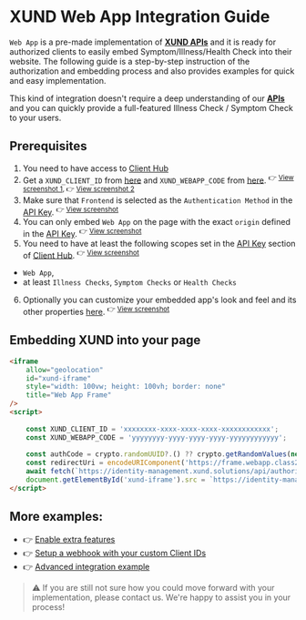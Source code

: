 # XUND Web App Integration Guide

`Web App` is a pre-made implementation of **[XUND APIs](https://xund-api-documentation.scrollhelp.site/xund-api-documentation/latest/general-information)** and it is ready for authorized clients to easily embed Symptom/Illness/Health Check into their website. The following guide is a step-by-step instruction of the authorization and embedding process and also provides examples for quick and easy implementation.

This kind of integration doesn't require a deep understanding of our **[APIs](https://xund-api-documentation.scrollhelp.site/xund-api-documentation/latest/general-information)** and you can quickly provide a full-featured Illness Check / Symptom Check to your users. 

## Prerequisites

1. You need to have access to [Client Hub](https://clienthub.xund.solutions/)
2. Get a `XUND_CLIENT_ID` from [here](https://clienthub.beta.xund.solutions/key) and `XUND_WEBAPP_CODE` from [here](https://clienthub.beta.xund.solutions/webApp). <sup>👉 [View screenshot 1](readme-assets//clienthub-webapp-getcode.png), 👉 [View screenshot 2](readme-assets/clienthub-apikey-getkey.png)</sup>
3. Make sure that `Frontend` is selected as the `Authentication Method` in the [API Key](https://clienthub.beta.xund.solutions/key/). <sup>👉 [View screenshot](readme-assets/clienthub-apikey-frontend.png)</sup>
4. You can only embed `Web App` on the page with the exact `origin` defined in the [API Key](https://clienthub.beta.xund.solutions/key/). <sup>👉 [View screenshot](readme-assets/clienthub-apikey-origin.png)</sup>
5. You need to have at least the following scopes set in the [API Key](https://clienthub.beta.xund.solutions/key/) section of [Client Hub](https://clienthub.xund.solutions/). <sup>👉 [View screenshot](readme-assets/clienthub-apikey-scopes.png)</sup> 
* `Web App`, 
* at least `Illness Checks`, `Symptom Checks` or `Health Checks`
6. Optionally you can customize your embedded app's look and feel and its other properties [here](https://clienthub.beta.xund.solutions/webApp/). <sup>👉 [View screenshot](readme-assets/clienthub-webapp-customize.png)</sup>

## Embedding XUND into your page
```html
<iframe
    allow="geolocation"
    id="xund-iframe"
    style="width: 100vw; height: 100vh; border: none"
    title="Web App Frame"
/>
<script>
    
    const XUND_CLIENT_ID = 'xxxxxxxx-xxxx-xxxx-xxxx-xxxxxxxxxxxx';
    const XUND_WEBAPP_CODE = 'yyyyyyyy-yyyy-yyyy-yyyy-yyyyyyyyyyyy';
    
    const authCode = crypto.randomUUID?.() ?? crypto.getRandomValues(new Uint32Array(40)).join('')
    const redirectUri = encodeURIComponent('https://frame.webapp.class2.xund.solutions/' + XUND_WEBAPP_CODE)
    await fetch(`https://identity-management.xund.solutions/api/authorize?clientId=${XUND_CLIENT_ID}&authCode=${authCode}`)
    document.getElementById('xund-iframe').src = `https://identity-management.xund.solutions/api/token?clientId=${XUND_CLIENT_ID}&authCode=${authCode}&redirectUri=${redirectUri}`
</script>
```

## More examples:

* 👉 [Enable extra features](extra-features.md)
* 👉 [Setup a webhook with your custom Client IDs](webhook.md)
* 👉 [Advanced integration example](advanced/advanced.js)



> ⚠️ If you are still not sure how you could move forward with your implementation, please contact us. We're happy to assist you in your process!
